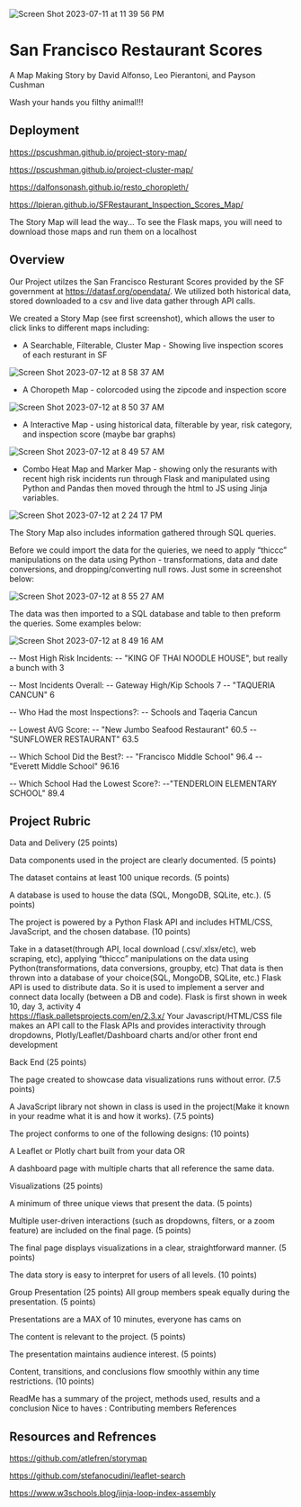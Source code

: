 ![Screen Shot 2023-07-11 at 11 39 56 PM](https://github.com/PsCushman/resto-scores-and-more/assets/122395437/69feef1d-5228-4022-9880-b97592c25893)

# San Francisco Restaurant Scores
A Map Making Story by David Alfonso, Leo Pierantoni, and Payson Cushman

Wash your hands you filthy animal!!!

## Deployment
https://pscushman.github.io/project-story-map/

https://pscushman.github.io/project-cluster-map/

https://dalfonsonash.github.io/resto_choropleth/

https://lpieran.github.io/SFRestaurant_Inspection_Scores_Map/

The Story Map will lead the way...
To see the Flask maps, you will need to download those maps and run them on a localhost

## Overview
Our Project utilzes the San Francisco Resturant Scores provided by the SF government at https://datasf.org/opendata/. We utilized both historical data, stored downloaded to a csv and live data gather through API calls.

We created a Story Map (see first screenshot), which allows the user to click links to different maps including:

- A Searchable, Filterable, Cluster Map - Showing live inspection scores of each resturant in SF

![Screen Shot 2023-07-12 at 8 58 37 AM](https://github.com/PsCushman/resto-scores-and-more/assets/122395437/86d6843b-5b4b-4aec-84f4-2fd76f205a52)

- A Choropeth Map - colorcoded using the zipcode and inspection score
  
![Screen Shot 2023-07-12 at 8 50 37 AM](https://github.com/PsCushman/resto-scores-and-more/assets/122395437/14011ebd-8d39-43d4-88a2-491df05a59f8)

- A Interactive Map - using historical data, filterable by year, risk category, and inspection score (maybe bar graphs)
  
![Screen Shot 2023-07-12 at 8 49 57 AM](https://github.com/PsCushman/resto-scores-and-more/assets/122395437/aab9b3aa-fd4d-4ac3-8669-b2d4caf1fd39)

- Combo Heat Map and Marker Map - showing only the resurants with recent high risk incidents run through Flask and manipulated using Python and Pandas then moved through the html to JS using Jinja variables.
  
![Screen Shot 2023-07-12 at 2 24 17 PM](https://github.com/PsCushman/resto-scores-and-more/assets/122395437/c29a60d3-ad03-4451-9d93-ac54812957f7)


The Story Map also includes information gathered through SQL queries. 

Before we could import the data for the quieries, we need to apply “thiccc” manipulations on the data using Python - transformations, data and date conversions, and dropping/converting null rows. Just some in screenshot below:

![Screen Shot 2023-07-12 at 8 55 27 AM](https://github.com/PsCushman/resto-scores-and-more/assets/122395437/c35d66c7-a99c-4d8b-8a64-4ad32f7d703b)

The data was then imported to a SQL database and table to then preform the queries. Some examples below:

![Screen Shot 2023-07-12 at 8 49 16 AM](https://github.com/PsCushman/resto-scores-and-more/assets/122395437/217fff1f-4c92-462c-8e77-bbf83ed46568)

-- Most High Risk Incidents: -- "KING OF THAI NOODLE HOUSE", but really a bunch with 3

-- Most Incidents Overall: -- Gateway High/Kip Schools 7 -- "TAQUERIA CANCUN" 6

-- Who Had the most Inspections?: -- Schools and Taqeria Cancun

-- Lowest AVG Score: -- "New Jumbo Seafood Restaurant"	60.5 -- "SUNFLOWER RESTAURANT"	63.5

-- Which School Did the Best?: -- "Francisco Middle School"	96.4 -- "Everett Middle School"	96.16

-- Which School Had the Lowest Score?: --"TENDERLOIN ELEMENTARY SCHOOL"	89.4


## Project Rubric
Data and Delivery (25 points)

Data components used in the project are clearly documented. (5 points)

The dataset contains at least 100 unique records. (5 points)

A database is used to house the data (SQL, MongoDB, SQLite, etc.). (5 points)

The project is powered by a Python Flask API and includes HTML/CSS, JavaScript, and the chosen database. (10 points)

Take in a dataset(through API,  local download (.csv/.xlsx/etc), web scraping, etc), applying “thiccc” manipulations on the data using Python(transformations, data conversions, groupby, etc) 
That data is then thrown into a database of your choice(SQL, MongoDB, SQLite, etc.)
Flask API is used to distribute data. So it is used to implement a server and connect data locally (between a DB and code).
Flask is first shown in week 10, day 3, activity 4  
https://flask.palletsprojects.com/en/2.3.x/ 
Your Javascript/HTML/CSS file makes an API call to the Flask APIs and  provides interactivity through dropdowns, Plotly/Leaflet/Dashboard charts and/or other front end development

Back End (25 points)

The page created to showcase data visualizations runs without error. (7.5 points)

A JavaScript library not shown in class is used in the project(Make it known in your readme what it is and how it works). (7.5 points)

The project conforms to one of the following designs: (10 points)

A Leaflet or Plotly chart built from your data  OR

A dashboard page with multiple charts that all reference the same data.

Visualizations (25 points)

A minimum of three unique views that present the data. (5 points)

Multiple user-driven interactions (such as dropdowns, filters, or a zoom feature) are included on the final page. (5 points)

The final page displays visualizations in a clear, straightforward manner. (5 points)

The data story is easy to interpret for users of all levels. (10 points)

Group Presentation (25 points)
All group members speak equally during the presentation. (5 points)

Presentations are a MAX of 10 minutes, everyone has cams on 

The content is relevant to the project. (5 points)

The presentation maintains audience interest. (5 points)

Content, transitions, and conclusions flow smoothly within any time restrictions. (10 points)

ReadMe has a summary of the project, methods used, results and a conclusion
Nice to haves : 
Contributing members
References 

## Resources and Refrences
https://github.com/atlefren/storymap

https://github.com/stefanocudini/leaflet-search

https://www.w3schools.blog/jinja-loop-index-assembly

